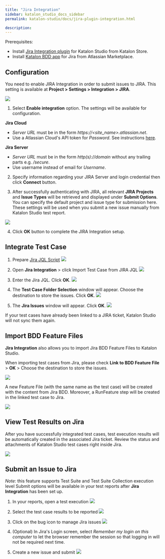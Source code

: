 ```yaml
---
title: "Jira Integration"
sidebar: katalon_studio_docs_sidebar
permalink: katalon-studio/docs/jira-plugin-integration.html

description:
---
```


Prerequisites:
* Install [Jira Integration plugin](https://store.katalon.com/product/3/Jira-Integration) for Katalon Studio from Katalon Store.
* Install [Katalon BDD app](https://marketplace.atlassian.com/apps/1217501/katalon-bdd-test-automation-for-jira) for Jira from Atlassian Marketplace.

## Configuration

You need to enable JIRA Integration in order to submit issues to JIRA. This setting is available at **Project > Settings > Integration > JIRA**.

![](../../images/katalon-studio/docs/jira-plugin-integration/config.png)
1.  Select **Enable integration** option. The settings will be available for configuration.

**Jira Cloud**
* *Server URL* must be in the form *https://<site_name>.atlassian.net*.
* Use a Atlassian Cloud's API token for *Password*. See instructions [here](https://confluence.atlassian.com/cloud/api-tokens-938839638.html).

**Jira Server**
* *Server URL* must be in the form *http(s)://domain* without any trailing parts e.g. */secure*.
* Use username instead of email for *Username*.

2.  Specify information regarding your JIRA Server and login credential then click **Connect** button.


3.  After successfully authenticating with JIRA, all relevant **JIRA Projects** and **Issue Types** will be retrieved and displayed under **Submit Options**. You can specify the default project and issue type for submission here. These settings will be used when you submit a new issue manually from Katalon Studio test report.

![](../../images/katalon-studio/docs/jira-plugin-integration/image2016-11-3-133A533A20.png)


4.  Click **OK** button to complete the JIRA Integration setup.

## Integrate Test Case

1. Prepare [ Jira JQL Script]( https://confluence.atlassian.com/jirasoftwarecloud/advanced-searching-764478330.html )
![](../../images/katalon-studio/docs/jira-plugin-integration/image2017-8-2-113A393A33.png)

2. Open **Jira Integration** > click Import Test Case from JIRA JQL
![](../../images/katalon-studio/docs/jira-plugin-integration/image2017-8-2-113A233A49.png)

3. Enter the Jira JQL. Click **OK**.
![](../../images/katalon-studio/docs/jira-plugin-integration/image2017-8-2-113A413A34.png)

4. The **Test Case Folder Selection** window will appear. Choose the destination to store the issues. Click **OK**.
![](../../images/katalon-studio/docs/jira-plugin-integration/save_test_cases.png)

5. The **Jira Issues** window will appear. Click **OK**.
![](../../images/katalon-studio/docs/jira-plugin-integration/image2016-11-3-143A413A132.png)

If your test cases have already been linked to a JIRA ticket, Katalon Studio will not sync them again.

## Import BDD Feature Files

**Jira Integration** also allows you to import Jira BDD Feature Files to Katalon Studio.

When importing test cases from Jira, please check **Link to BDD Feature File** &gt; **OK** &gt; Choose the destination to store the issues.

![](../../images/katalon-studio/docs/jira-plugin-integration/sample.png)

A new Feature File (with the same name as the test case) will be created with the content from Jira BDD. Moreover, a RunFeature step will be created in the linked test case to Jira.

![](../../images/katalon-studio/docs/jira-plugin-integration/bdd2.png)

## View Test Results on Jira

After you have successfully integrated test cases, test execution results will be automatically created in the associated Jira ticket. Review the status and attachments of Katalon Studio test cases right inside Jira.

![](../../images/katalon-studio/docs/jira-plugin-integration/image2017-8-2-173A563A40.png)

## Submit an Issue to Jira

_Note_: this feature supports Test Suite and Test Suite Collection execution level
Submit options will be available in your test reports after **Jira Integration** has been set up.

1. In your reports, open a test execution
![](../../images/katalon-studio/docs/jira-plugin-integration/image2017-2-22-103A03A4.png)

2. Select the test case results to be reported
![](../../images/katalon-studio/docs/jira-plugin-integration/image2016-11-3-143A153A20.png)

3. Click on the bug icon to manage Jira issues
![](../../images/katalon-studio/docs/jira-plugin-integration/image2016-11-3-143A163A50.png)

4. (Optional) In Jira's Login screen, select *Remember my login on this computer* to let the browser remember the session so that logging in will not be required next time.

5. Create a new issue and submit
![](../../images/katalon-studio/docs/jira-plugin-integration/image2016-11-3-143A323A53.png)


